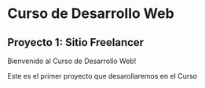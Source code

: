 # Curso de Desarrollo Web

## Proyecto 1: Sitio Freelancer

Bienvenido al Curso de Desarrollo Web!

Este es el primer proyecto que desarollaremos en el Curso